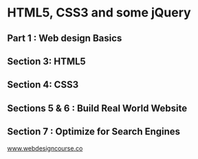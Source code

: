 # HTML5, CSS3 and some jQuery

## Part 1 : Web design Basics

## Section 3: HTML5

## Section 4: CSS3

## Sections 5 & 6 : Build Real World Website

## Section 7 : Optimize for Search Engines


www.webdesigncourse.co
